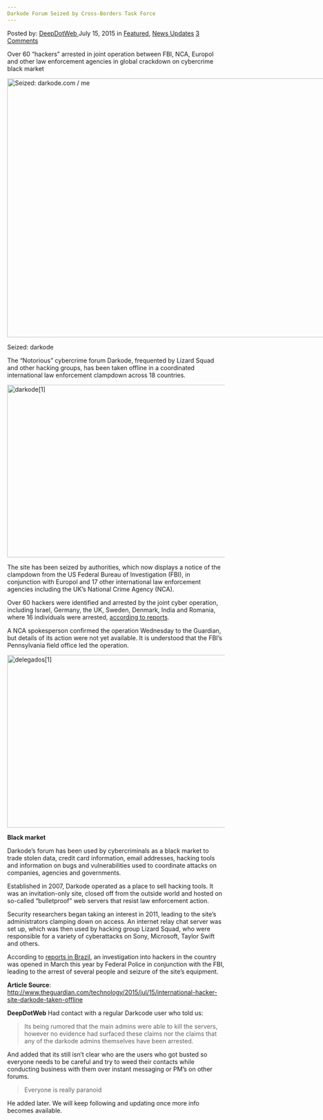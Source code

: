 ```yaml
---
Darkode Forum Seized by Cross-Borders Task Force
---
```

<article class="post-listing post-11046 post type-post status-publish format-standard has-post-thumbnail hentry category-deepdot-news category-news-updates tag-crossborders tag-darkodecom tag-force tag-seized tag-task">
    <div class="post-inner">
        <span>Posted by: <a href="https://www.deepdotweb.com/author/admin/" title="">DeepDotWeb </a></span>
    <span>July 15, 2015</span>
    <span>in <a href="https://www.deepdotweb.com/category/deepdot-news/" rel="category tag">Featured</a>, <a href="https://www.deepdotweb.com/category/news-updates/" rel="category tag">News Updates</a></span>
    <span><a href="https://www.deepdotweb.com/2015/07/15/darkode-com-seized-by-cross-borders-task-force/#comments">3 Comments</a></span>
    </p>
    <div class="clear"></div>
    <div class="entry">
    <p>Over 60 &#8220;hackers&#8221; arrested in joint operation between FBI, NCA, Europol and other law enforcement agencies in global crackdown on cybercrime black market</p>
    <div id="attachment_11047" style="width: 810px" class="wp-caption aligncenter"><a href="https://www.deepdotweb.com/wp-content/uploads/2015/07/banner1.jpg"><img class="size-full wp-image-11047" src="https://www.deepdotweb.com/wp-content/uploads/2015/07/banner1.jpg" alt="Seized: darkode.com / me " width="800" height="600" srcset="https://www.deepdotweb.com/wp-content/uploads/2015/07/banner1.jpg 800w, https://www.deepdotweb.com/wp-content/uploads/2015/07/banner1-300x225.jpg 300w" sizes="(max-width: 800px) 100vw, 800px" /></a><p class="wp-caption-text">Seized: darkode</p></div>
    <p>The &#8220;Notorious&#8221; cybercrime forum Darkode, frequented by Lizard Squad and other hacking groups, has been taken offline in a coordinated international law enforcement clampdown across 18 countries.</p>
    <p><a href="https://www.deepdotweb.com/wp-content/uploads/2015/07/darkode1.png"><img class="aligncenter size-full wp-image-11048" src="https://www.deepdotweb.com/wp-content/uploads/2015/07/darkode1.png" alt="darkode[1]" width="620" height="400" srcset="https://www.deepdotweb.com/wp-content/uploads/2015/07/darkode1.png 620w, https://www.deepdotweb.com/wp-content/uploads/2015/07/darkode1-300x194.png 300w" sizes="(max-width: 620px) 100vw, 620px" /></a></p>
    <p>The site has been seized by authorities, which now displays a notice of the clampdown from the US Federal Bureau of Investigation (FBI), in conjunction with Europol and 17 other international law enforcement agencies including the UK’s National Crime Agency (NCA).</p>
    <p>Over 60 hackers were identified and arrested by the joint cyber operation, including Israel, Germany, the UK, Sweden, Denmark, India and Romania, where 16 individuals were arrested, <a class=" u-underline" href="http://www.acritica.net/noticias/pf-deflagra-operacao-internacional-para-prender-hackers-brasileiros/151990/" data-link-name="in body link" data-component="in-body-link">according to reports</a>.</p>
    <p>A NCA spokesperson confirmed the operation Wednesday to the Guardian, but details of its action were not yet available. It is understood that the FBI’s Pennsylvania field office led the operation.</p>
    <p><a href="https://www.deepdotweb.com/wp-content/uploads/2015/07/delegados1.png"><img class="aligncenter size-full wp-image-11049" src="https://www.deepdotweb.com/wp-content/uploads/2015/07/delegados1.png" alt="delegados[1]" width="620" height="400" srcset="https://www.deepdotweb.com/wp-content/uploads/2015/07/delegados1.png 620w, https://www.deepdotweb.com/wp-content/uploads/2015/07/delegados1-300x194.png 300w" sizes="(max-width: 620px) 100vw, 620px" /></a></p>
    <p><strong>Black market</strong></p>
    <p>Darkode’s forum has been used by cybercriminals as a black market to trade stolen data, credit card information, email addresses, hacking tools and information on bugs and vulnerabilities used to coordinate attacks on companies, agencies and governments.</p>
    <p>Established in 2007, Darkode operated as a place to sell hacking tools. It was an invitation-only site, closed off from the outside world and hosted on so-called “bulletproof” web servers that resist law enforcement action.</p>
    <p>Security researchers began taking an interest in 2011, leading to the site’s administrators clamping down on access. An internet relay chat server was set up, which was then used by hacking group Lizard Squad, who were responsible for a variety of cyberattacks on Sony, Microsoft, Taylor Swift and others.</p>
    <p>According to <a class=" u-underline" href="http://www.otempo.com.br/cidades/pf-deflagra-a-opera%C3%A7%C3%A3o-darkode-e-prende-os-maiores-hackers-brasileiros-1.1069629" data-link-name="in body link" data-component="in-body-link">reports in Brazil</a>, an investigation into hackers in the country was opened in March this year by Federal Police in conjunction with the FBI, leading to the arrest of several people and seizure of the site’s equipment.</p>
    <p><strong>Article Source</strong>: <a href="http://www.theguardian.com/technology/2015/jul/15/international-hacker-site-darkode-taken-offline">http://www.theguardian.com/technology/2015/jul/15/international-hacker-site-darkode-taken-offline</a></p>
    <p><strong>DeepDotWeb</strong> Had contact with a regular Darkcode user who told us:</p>
    <blockquote><p>Its being rumored that the main admins were able to kill the servers, however no evidence had surfaced these claims nor the claims that any of the darkode admins themselves have been arrested.</p></blockquote>
    <p>And added that its still isn&#8217;t clear who are the users who got busted so everyone needs to be careful and try to weed their contacts while conducting business with them over instant messaging or PM&#8217;s on other forums.</p>
    <blockquote><p>Everyone is really paranoid</p></blockquote>
    <p>He added later. We will keep following and updating once more info becomes available.</p>
    </div>
    <span style="display:none"><a href="https://www.deepdotweb.com/tag/crossborders/" rel="tag">crossborders</a> <a href="https://www.deepdotweb.com/tag/darkodecom/" rel="tag">darkodecom</a> <a href="https://www.deepdotweb.com/tag/force/" rel="tag">force</a> <a href="https://www.deepdotweb.com/tag/seized/" rel="tag">seized</a> <a href="https://www.deepdotweb.com/tag/task/" rel="tag">task</a></span> <span style="display:none" class="updated">2015-07-15</span>
    <div style="display:none" class="vcard author" itemprop="author" itemscope itemtype="http://schema.org/Person"><strong class="fn" itemprop="name"><a href="https://www.deepdotweb.com/author/admin/" title="Posts by DeepDotWeb" rel="author">DeepDotWeb</a></strong></div>
    </div>
</article>

